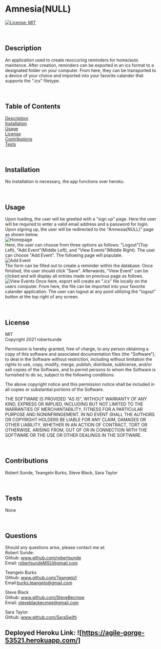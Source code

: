 
# Amnesia(NULL) <br/>
[![License: MIT](https://img.shields.io/badge/License-MIT-yellow.svg)](https://opensource.org/licenses/MIT) <br/>
<br/>
<br/>
## Description <br/>
An application used to create reoccuring reminders for home/auto maintence. After creation, reminders can be exported in an ics format to a designated folder on your computer. From here, they can be transported to a device of your choice and imported into your favorite calander that supports the ".ics" filetype. <br/>
<br/>
<br/>
## Table of Contents <br/>
[Description](#description-) <br/>
[Installation](#installation-) <br/>
[Usage](#usage-) <br/>
[License](#license-) <br/>
[Contributions](#contributions-) <br/>
[Tests](#tests-) <br/>
<br/>
<br/>
## Installation <br/>
No installation is necessary, the app functions over heroku. <br/>
<br/>
<br/>
## Usage <br/>
Upon loading, the user will be greeted with a "sign up" page. Here the user will be required to enter a valid email address and a password for login. Upon signing up, the user will be redirected to the "Amnesia(NULL)" page as shown below. <br/>
![Homepage](https://user-images.githubusercontent.com/73792987/112404994-cc6d9600-8ce7-11eb-8bb4-9b074df69040.PNG) <br/>
Here, the user can choose from three options as follows: "Logout"(Top Left), "Add Event"(Middle Left), and "View Events"(Middle Right). The user can choose "Add Event". The following page will populate. <br/>
![Add Event](https://user-images.githubusercontent.com/73792987/112405008-d394a400-8ce7-11eb-851d-e8f47d5fcdf2.PNG) <br/>
The form can be filled out to create a reminder within the database. Once finished, the user should click "Save". Afterwards, "View Event" can be clicked and will display all entries made on previous page as follows. <br/>
![View Events](https://user-images.githubusercontent.com/73792987/112405018-d98a8500-8ce7-11eb-9d41-0563a3353810.PNG)
Once here, export will create an ".ics" file locally on the users computer. From here, the file can be imported into your favorite calander application. The user can logout at any point utilizing the "logout" button at the top right of any screen.  <br/>
<br/>
<br/>
## License <br/>
MIT <br/>
Copyright 2021 robertsunde

  Permission is hereby granted, free of charge, to any person obtaining a copy of this software and associated documentation files (the "Software"), to deal in the Software without restriction, including without limitation the rights to use, copy, modify, merge, publish, distribute, sublicense, and/or sell copies of the Software, and to permit persons to whom the Software is furnished to do so, subject to the following conditions:
  
  The above copyright notice and this permission notice shall be included in all copies or substantial portions of the Software.
  
  THE SOFTWARE IS PROVIDED "AS IS", WITHOUT WARRANTY OF ANY KIND, EXPRESS OR IMPLIED, INCLUDING BUT NOT LIMITED TO THE WARRANTIES OF MERCHANTABILITY, FITNESS FOR A PARTICULAR PURPOSE AND NONINFRINGEMENT. IN NO EVENT SHALL THE AUTHORS OR COPYRIGHT HOLDERS BE LIABLE FOR ANY CLAIM, DAMAGES OR OTHER LIABILITY, WHETHER IN AN ACTION OF CONTRACT, TORT OR OTHERWISE, ARISING FROM, OUT OF OR IN CONNECTION WITH THE SOFTWARE OR THE USE OR OTHER DEALINGS IN THE SOFTWARE. <br/>
<br/>
<br/>
## Contributions <br/>
Robert Sunde, Teangelo Burks, Steve Black, Sara Taylor <br/>
<br/>
<br/>
## Tests <br/>
None <br/>
<br/>
<br/>
## Questions <br/>
Should any questions arise, please contact me at: <br/>
Robert Sunde: <br/>
Github: www.github.com/robertsunde <br/>
Email: robertsundeMSU@gmail.com <br/>

Teangelo Burks <br/>
Github: www.github.com/Teangelo1 <br/>
Email:burks.teangelo@gmail.com <br/>

Steve Black <br/>
Github: www.github.com/SteveBecmpe <br/>
Email: steveblackecmpe@gmail.com <br/>

Sara Taylor <br/>
Github: www.github.com/SaraSwifti <br/>

## Deployed Heroku Link: ![https://agile-gorge-53521.herokuapp.com/]


